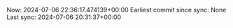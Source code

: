 Now: 2024-07-06 22:36:17.474139+00:00 Earliest commit since sync: None Last sync: 2024-07-06 20:31:37+00:00
